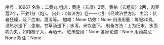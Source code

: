 序号：10967
名称：二黄丸
组成：黄连（去须）2两，黄柏（去粗皮）2两，肉豆蔻2个，干姜1分（炮）。
出处：《普济方》卷一一七引《经效济世方》。
主治：伏暑狂燥，及下血痢，泄泻等。
加减：None
功效：None
用法用量：每服30丸，温热水送下；患痢，甘草汤送下；水泻，米饮送下。
制备方法：上为细末，水面糊为丸，如梧桐子大，再晒干。
临床应用：None
各家论述：None
用药禁忌：None
附注：None
